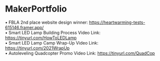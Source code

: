 # MakerPortfolio
• FBLA 2nd place website design winner: https://heartwarming-tests-615146.framer.app/ <br/>
• Smart LED Lamp Building Process Video Link: https://tinyurl.com/HowToLEDLamp <br/>
• Smart LED Lamp Camp Wrap-Up Video Link: https://tinyurl.com/2021WrapUp <br/>
• Autoleveling Quadcopter Promo Video Link: https://tinyurl.com/QuadCop <br/>
